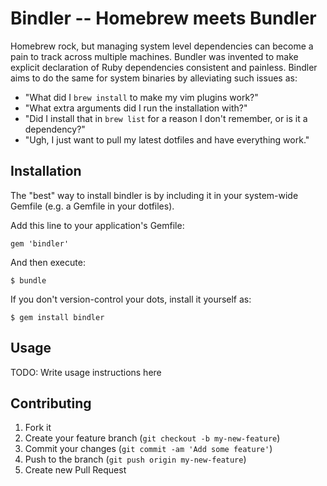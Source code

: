 Bindler -- Homebrew meets Bundler
=================================

Homebrew rock, but managing system level dependencies can become a pain to track across multiple machines. Bundler was invented to make explicit declaration of Ruby dependencies consistent and painless. Bindler aims to do the same for system binaries by alleviating such issues as:
- "What did I `brew install` to make my vim plugins work?"
- "What extra arguments did I run the installation with?"
- "Did I install that in `brew list` for a reason I don't remember, or is it a dependency?"
- "Ugh, I just want to pull my latest dotfiles and have everything work."

Installation
------------

The "best" way to install bindler is by including it in your system-wide Gemfile (e.g. a Gemfile in your dotfiles).

Add this line to your application's Gemfile:

    gem 'bindler'

And then execute:

    $ bundle

If you don't version-control your dots, install it yourself as:

    $ gem install bindler

Usage
-----

TODO: Write usage instructions here

## Contributing

1. Fork it
2. Create your feature branch (`git checkout -b my-new-feature`)
3. Commit your changes (`git commit -am 'Add some feature'`)
4. Push to the branch (`git push origin my-new-feature`)
5. Create new Pull Request
